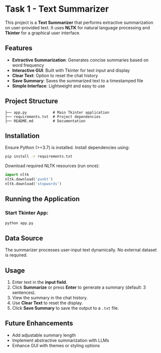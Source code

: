 # Task 1 - Text Summarizer

This project is a **Text Summarizer** that performs extractive summarization on user-provided text. It uses **NLTK** for natural language processing and **Tkinter** for a graphical user interface.

## Features
- **Extractive Summarization**: Generates concise summaries based on word frequency
- **Interactive GUI**: Built with Tkinter for text input and display
- **Clear Text**: Option to reset the chat history
- **Save Summary**: Saves the summarized text to a timestamped file
- **Simple Interface**: Lightweight and easy to use

## Project Structure
```
├── app.py            # Main Tkinter application
├── requirements.txt  # Project dependencies
├── README.md         # Documentation
```

## Installation
Ensure Python (>=3.7) is installed. Install dependencies using:
```sh
pip install -r requirements.txt
```

Download required NLTK resources (run once):
```python
import nltk
nltk.download('punkt')
nltk.download('stopwords')
```

## Running the Application
### Start Tkinter App:
```sh
python app.py
```

## Data Source
The summarizer processes user-input text dynamically. No external dataset is required.

## Usage
1. Enter text in the **input field**.
2. Click **Summarize** or press **Enter** to generate a summary (default: 3 sentences).
3. View the summary in the chat history.
4. Use **Clear Text** to reset the display.
5. Click **Save Summary** to save the output to a `.txt` file.

## Future Enhancements
- Add adjustable summary length
- Implement abstractive summarization with LLMs
- Enhance GUI with themes or styling options

